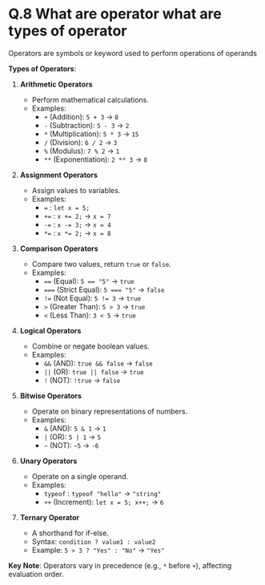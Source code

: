 # Q.8 What are operator what are types of operator
Operators are symbols or keyword used to perform operations of operands 

**Types of Operators**:

1. **Arithmetic Operators**  
   - Perform mathematical calculations.  
   - Examples:  
     - `+` (Addition): `5 + 3` → `8`  
     - `-` (Subtraction): `5 - 3` → `2`  
     - `*` (Multiplication): `5 * 3` → `15`  
     - `/` (Division): `6 / 2` → `3`  
     - `%` (Modulus): `7 % 2` → `1`  
     - `**` (Exponentiation): `2 ** 3` → `8`

2. **Assignment Operators**  
   - Assign values to variables.  
   - Examples:  
     - `=` : `let x = 5;`  
     - `+=` : `x += 2;` → `x = 7`  
     - `-=` : `x -= 3;` → `x = 4`  
     - `*=` : `x *= 2;` → `x = 8`

3. **Comparison Operators**  
   - Compare two values, return `true` or `false`.  
   - Examples:  
     - `==` (Equal): `5 == "5"` → `true`  
     - `===` (Strict Equal): `5 === "5"` → `false`  
     - `!=` (Not Equal): `5 != 3` → `true`  
     - `>` (Greater Than): `5 > 3` → `true`  
     - `<` (Less Than): `3 < 5` → `true`

4. **Logical Operators**  
   - Combine or negate boolean values.  
   - Examples:  
     - `&&` (AND): `true && false` → `false`  
     - `||` (OR): `true || false` → `true`  
     - `!` (NOT): `!true` → `false`

5. **Bitwise Operators**  
   - Operate on binary representations of numbers.  
   - Examples:  
     - `&` (AND): `5 & 1` → `1`  
     - `|` (OR): `5 | 1` → `5`  
     - `~` (NOT): `~5` → `-6`

6. **Unary Operators**  
   - Operate on a single operand.  
   - Examples:  
     - `typeof` : `typeof "hello"` → `"string"`  
     - `++` (Increment): `let x = 5; x++;` → `6`

7. **Ternary Operator**  
   - A shorthand for if-else.  
   - Syntax: `condition ? value1 : value2`  
   - Example: `5 > 3 ? "Yes" : "No"` → `"Yes"`

**Key Note**: Operators vary in precedence (e.g., `*` before `+`), affecting evaluation order.